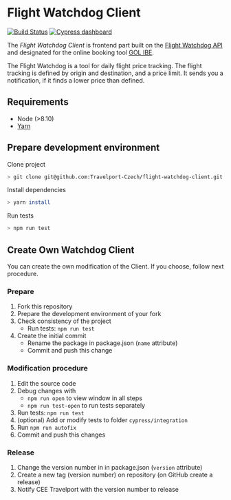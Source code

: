 # Flight Watchdog Client

[![Build Status](https://travis-ci.org/Travelport-Czech/flight-watchdog-client.svg?branch=master)](https://travis-ci.org/Travelport-Czech/flight-watchdog-client)
[![Cypress dashboard](https://img.shields.io/badge/cypress-dashboard-brightgreen.svg)](https://dashboard.cypress.io/#/projects/138158/runs)

The *Flight Watchdog Client* is frontend part built on the [Flight Watchdog API](https://cee-systems.gitbook.io/flight-watchdog-api/)  and designated for the online booking tool [GOL IBE](https://www.cee-systems.com/gol-ibe). 

The Flight Watchdog is a tool for daily flight price tracking. The flight tracking is defined by origin and destination, and a price limit. It sends you a notification, if it finds a lower price than defined.

## Requirements

* Node (>8.10)
* [Yarn](https://yarnpkg.com)

## Prepare development environment

Clone project
```bash
> git clone git@github.com:Travelport-Czech/flight-watchdog-client.git
```
Install dependencies
```bash
> yarn install
```
Run tests
```bash
> npm run test
```

## Create Own Watchdog Client 

You can create the own modification of the Client. If you choose, follow next procedure.

### Prepare
1. Fork this repository
1. Prepare the development environment of your fork
1. Check consistency of the project
    * Run tests: `npm run test`
1. Create the initial commit
    * Rename the package in package.json (`name` attribute)
    * Commit and push this change 
### Modification procedure
1. Edit the source code
1. Debug changes with
    * `npm run open` to view window in all steps
    * `npm run test-open` to run tests separately
1. Run tests: `npm run test`
1. (optional) Add or modify tests to folder `cypress/integration`
1. Run `npm run autofix`
1. Commit and push this changes

### Release
1. Change the version number in in package.json (`version` attribute)
1. Create a new tag (version number) on repository (on GitHub create a release)
1. Notify CEE Travelport with the version number to release

